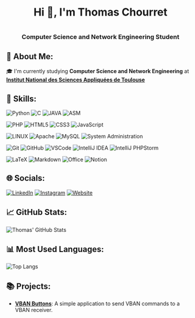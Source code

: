 <h1 align="center">Hi 👋, I'm Thomas Chourret<h1><h3 align="center">Computer Science and Network Engineering Student</h3>

## 📖 About Me:
🎓 I'm currently studying **Computer Science and Network Engineering** at **[Institut National des Sciences Appliquées de Toulouse](https://www.insa-toulouse.fr/)**

## 🚀 Skills:
![Python](https://img.shields.io/badge/python-3670A0?style=for-the-badge&logo=python&logoColor=ffdd54) 
![C](https://img.shields.io/badge/c-%2300599C.svg?style=for-the-badge&logo=c&logoColor=white) 
![JAVA](https://img.shields.io/badge/Java-ED8B00?style=for-the-badge&logo=openjdk&logoColor=white)
![ASM](https://img.shields.io/badge/Assembly-000000?style=for-the-badge&logo=assemblyscript&logoColor=white)

![PHP](https://img.shields.io/badge/php-%23777BB4.svg?style=for-the-badge&logo=php&logoColor=white) 
![HTML5](https://img.shields.io/badge/html5-%23E34F26.svg?style=for-the-badge&logo=html5&logoColor=white)
![CSS3](https://img.shields.io/badge/css3-%231572B6.svg?style=for-the-badge&logo=css3&logoColor=white)
![JavaScript](https://img.shields.io/badge/javascript-%23323330.svg?style=for-the-badge&logo=javascript&logoColor=%23F7DF1E) 

![LINUX](https://img.shields.io/badge/Linux-FCC624?style=for-the-badge&logo=linux&logoColor=black)
![Apache](https://img.shields.io/badge/apache-%23D42029.svg?style=for-the-badge&logo=apache&logoColor=white)
![MySQL](https://img.shields.io/badge/mysql-%2300f.svg?style=for-the-badge&logo=mysql&logoColor=white)
![System Administration](https://img.shields.io/badge/System_Administration-0078D6?style=for-the-badge&logo=windows-terminal&logoColor=white)

![Git](https://img.shields.io/badge/git-%23F05033.svg?style=for-the-badge&logo=git&logoColor=white)
![GitHub](https://img.shields.io/badge/github-%23121011.svg?style=for-the-badge&logo=github&logoColor=white)
![VSCode](https://img.shields.io/badge/Visual_Studio_Code-0078d7?style=for-the-badge&logo=visual-studio-code&logoColor=white)
![IntelliJ IDEA](https://img.shields.io/badge/IntelliJ_IDEA-000000.svg?style=for-the-badge&logo=intellij-idea&logoColor=white)
![IntelliJ PHPStorm](https://img.shields.io/badge/PHPStorm-000000.svg?style=for-the-badge&logo=phpstorm&logoColor=white)

![LaTeX](https://img.shields.io/badge/latex-%23008080.svg?style=for-the-badge&logo=latex&logoColor=white)
![Markdown](https://img.shields.io/badge/markdown-%23000000.svg?style=for-the-badge&logo=markdown&logoColor=white)
![Office](https://img.shields.io/badge/Office-D83B01?style=for-the-badge&logo=microsoft-office&logoColor=white)
![Notion](https://img.shields.io/badge/Notion-000000?style=for-the-badge&logo=notion&logoColor=white)

## 🌐 Socials:
[![LinkedIn](https://img.shields.io/badge/LinkedIn-%230077B5.svg?logo=linkedin&logoColor=white)](https://linkedin.com/in/thomaschourret)
[![Instagram](https://img.shields.io/badge/Instagram-%23E4405F.svg?logo=instagram&logoColor=white)](https://instagram.com/thomaschourret)
[![Website](https://img.shields.io/badge/Website-%2312100E.svg?logo=google-chrome&logoColor=white)](https://thomaschourret.fr)

## 📈 GitHub Stats:
![Thomas' GitHub Stats](https://github-readme-stats.vercel.app/api?username=thomaschourret&show_icons=true&theme=dark)

## 📊 Most Used Languages:
![Top Langs](https://github-readme-stats.vercel.app/api/top-langs/?username=thomaschourret&layout=compact&theme=dark)

## 📚 Projects:
- [**VBAN Buttons**](https://github.com/ThomasChourret/vban_button): A simple application to send VBAN commands to a VBAN receiver.


